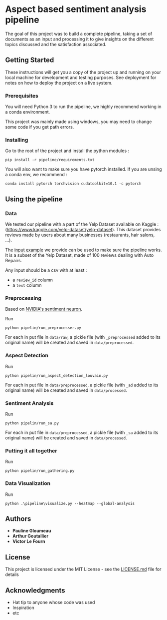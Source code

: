 # Aspect based sentiment analysis pipeline

The goal of this project was to build a complete pipeline, taking a set of documents as an input and processing it to give insights on the different topics discussed and the satisfaction associated.

## Getting Started

These instructions will get you a copy of the project up and running on your local machine for development and testing purposes. See deployment for notes on how to deploy the project on a live system.

### Prerequisites

You will need Python 3 to run the pipeline, we highly recommend working in a conda environment. 

This project was mainly made using windows, you may need to change some code if you get path errors. 

### Installing

Go to the root of the project and install the python modules : 

```
pip install -r pipeline/requirements.txt
```

You will also want to make sure you have pytorch installed. If you are unsing a conda env, we recommend : 

```
conda install pytorch torchvision cudatoolkit=10.1 -c pytorch
```

## Using the pipeline

### Data

We tested our pipeline with a part of the Yelp Dataset available on Kaggle : (https://www.kaggle.com/yelp-dataset/yelp-dataset). This dataset provides reviews made by users about many businesses (restaurants, hair salons, ...). 


The [input example](data/raw/input_example.csv) we provide can be used to make sure the pipeline works. It is a subset of the Yelp Dataset, made of 100 reviews dealing with Auto Repairs. 

Any input should be a csv with at least :
- a `review_id` column
- a `text` column 


### Preprocessing

Based on [NVIDIA's sentiment neuron](https://github.com/NVIDIA/sentiment-discovery).

Run 

```
python pipelin/run_preprocesser.py
```

For each in put file in `data/raw`, a pickle file (with `_preprocessed` added to its original name) will be created and saved in `data/preprocessed`.

### Aspect Detection

Run 

```
python pipelin/run_aspect_detection_louvain.py
```

For each in put file in `data/preprocessed`, a pickle file (with `_ad` added to its original name) will be created and saved in `data/processed`.

### Sentiment Analysis

Run 

```
python pipelin/run_sa.py
```

For each in put file in `data/preprocessed`, a pickle file (with `_sa` added to its original name) will be created and saved in `data/processed`.

### Putting it all together

Run 

```
python pipelin/run_gathering.py
```

### Data Visualization

Run 
```
python .\pipeline\visualize.py --heatmap --global-analysis
```

## Authors

* **Pauline Gloumeau**
* **Arthur Goutallier**
* **Victor Le Fourn**

## License

This project is licensed under the MIT License - see the [LICENSE.md](../LICENSE.md) file for details

## Acknowledgments

* Hat tip to anyone whose code was used
* Inspiration
* etc





